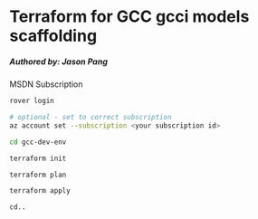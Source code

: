 # Terraform for GCC gcci models scaffolding
##### Authored by: Jason Pang  

MSDN Subscription
```bash
rover login

# optional - set to correct subscription
az account set --subscription <your subscription id>

cd gcc-dev-env

terraform init

terraform plan

terraform apply

cd..
```

